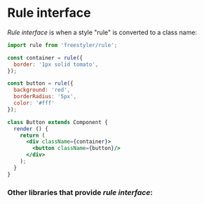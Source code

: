 # Rule interface

*Rule interface* is when a style "rule" is converted to a class name:

```jsx
import rule from 'freestyler/rule';

const container = rule({
  border: '1px solid tomato',
});

const button = rule({
  background: 'red',
  borderRadius: '5px',
  color: '#fff'
});

class Button extends Component {
  render () {
    return (
      <div className={container}>
        <button className={button}/>
      </div>
    );
  }
}
```

### Other libraries that provide *rule interface*:

